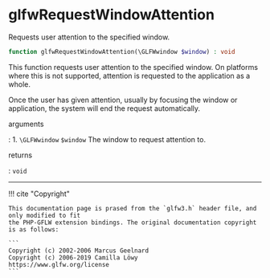 # glfwRequestWindowAttention
Requests user attention to the specified window.

```php
function glfwRequestWindowAttention(\GLFWwindow $window) : void
```

This function requests user attention to the specified window. On
platforms where this is not supported, attention is requested to the
application as a whole.

Once the user has given attention, usually by focusing the window or
application, the system will end the request automatically.

arguments

:    1. `\GLFWwindow` `$window` The window to request attention to.

returns

:    `void` 

---
     

!!! cite "Copyright"

    This documentation page is prased from the `glfw3.h` header file, and only modified to fit 
    the PHP-GFLW extension bindings. The original documentation copyright is as follows:

    ```
    Copyright (c) 2002-2006 Marcus Geelnard
    Copyright (c) 2006-2019 Camilla Löwy
    https://www.glfw.org/license
    ```